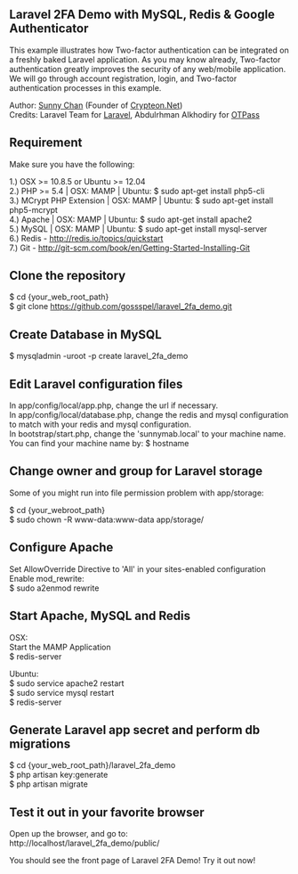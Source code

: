 ## Laravel 2FA Demo with MySQL, Redis & Google Authenticator

This example illustrates how Two-factor authentication can be integrated on a freshly baked Laravel application.
As you may know already, Two-factor authentication greatly improves the security of any web/mobile application.
We will go through account registration, login, and Two-factor authentication processes in this example.

Author: [Sunny Chan](https://www.linkedin.com/pub/sunny-chan/23/a26/1a1)
(Founder of [Crypteon.Net](https://www.crypteon.net))  
Credits: Laravel Team for [Laravel](http://laravel.com/),
Abdulrhman Alkhodiry for [OTPass](https://github.com/zeroows/Laravel-OTPass-Bundle)

## Requirement

Make sure you have the following:

1.) OSX >= 10.8.5 or Ubuntu >= 12.04  
2.) PHP >= 5.4 | OSX: MAMP | Ubuntu: $ sudo apt-get install php5-cli  
3.) MCrypt PHP Extension | OSX: MAMP | Ubuntu: $ sudo apt-get install php5-mcrypt  
4.) Apache | OSX: MAMP | Ubuntu: $ sudo apt-get install apache2  
5.) MySQL | OSX: MAMP | Ubuntu: $ sudo apt-get install mysql-server  
6.) Redis - http://redis.io/topics/quickstart  
7.) Git - http://git-scm.com/book/en/Getting-Started-Installing-Git  

## Clone the repository

$ cd {your_web_root_path}  
$ git clone https://github.com/gossspel/laravel_2fa_demo.git  

## Create Database in MySQL

$ mysqladmin -uroot -p create laravel_2fa_demo

## Edit Laravel configuration files

In app/config/local/app.php, change the url if necessary.  
In app/config/local/database.php, change the redis and mysql configuration to match with your redis and mysql configuration.  
In bootstrap/start.php, change the 'sunnymab.local' to your machine name.  
You can find your machine name by: $ hostname  

## Change owner and group for Laravel storage

Some of you might run into file permission problem with app/storage:

$ cd {your_webroot_path}  
$ sudo chown -R www-data:www-data app/storage/  

## Configure Apache

Set AllowOverride Directive to 'All' in your sites-enabled configuration  
Enable mod_rewrite:  
$ sudo a2enmod rewrite  

## Start Apache, MySQL and Redis

OSX:  
Start the MAMP Application  
$ redis-server  

Ubuntu:  
$ sudo service apache2 restart  
$ sudo service mysql restart  
$ redis-server  

## Generate Laravel app secret and perform db migrations

$ cd {your_web_root_path}/laravel_2fa_demo  
$ php artisan key:generate  
$ php artisan migrate  

## Test it out in your favorite browser

Open up the browser, and go to:  
http://localhost/laravel_2fa_demo/public/  

You should see the front page of Laravel 2FA Demo! Try it out now!  

